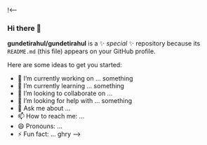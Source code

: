 !<--
### Hi there 👋


**gundetirahul/gundetirahul** is a ✨ _special_ ✨ repository because its `README.md` (this file) appears on your GitHub profile.

Here are some ideas to get you started: 

- 🔭 I’m currently working on ... something
- 🌱 I’m currently learning ... something
- 👯 I’m looking to collaborate on ...
- 🤔 I’m looking for help with ...  something
- 💬 Ask me about ...
- 📫 How to reach me: ...
- 😄 Pronouns: ...
- ⚡ Fun fact: ... ghry
-->

